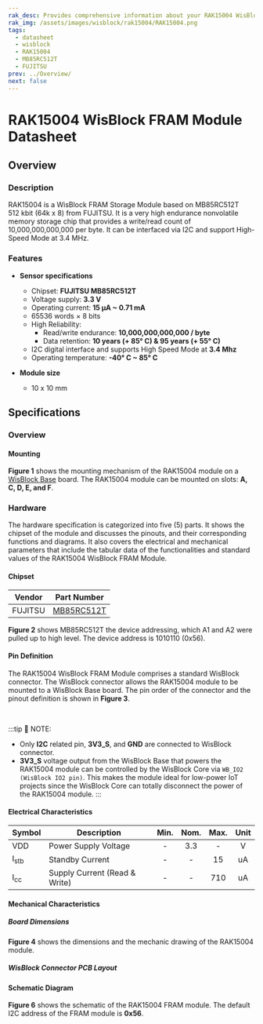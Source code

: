 ```yaml
---
rak_desc: Provides comprehensive information about your RAK15004 WisBlock FRAM Module to help you use it. This information includes technical specifications, characteristics, and requirements, and it also discusses the device components.
rak_img: /assets/images/wisblock/rak15004/RAK15004.png
tags:
  - datasheet
  - wisblock
  - RAK15004
  - MB85RC512T
  - FUJITSU
prev: ../Overview/
next: false
---
```


# RAK15004 WisBlock FRAM Module Datasheet

## Overview

<rk-img
  src="/assets/images/wisblock/rak15004/datasheet/rak15004-front-back.png"
  width="60%"
  caption="RAK15004 WisBlock FRAM Module"
/>

### Description

RAK15004 is a WisBlock FRAM Storage Module based on MB85RC512T 512&nbsp;kbit (64k x 8) from FUJITSU. It is a very high endurance nonvolatile memory storage chip that provides a write/read count of 10,000,000,000,000 per byte. It can be interfaced via I2C and support High-Speed Mode at 3.4&nbsp;MHz.

### Features

* **Sensor specifications**
    * Chipset: **FUJITSU MB85RC512T**
    * Voltage supply: **3.3&nbsp;V**
    * Operating current: **15&nbsp;μA ~ 0.71&nbsp;mA**
    * 65536&nbsp;words × 8&nbsp;bits
    * High Reliability:
        * Read/write endurance: **10,000,000,000,000 / byte**
        * Data retention: **10&nbsp;years (+ 85°&nbsp;C) & 95 years (+ 55°&nbsp;C)**
    * I2C digital interface and supports High Speed Mode at **3.4&nbsp;Mhz**
    * Operating temperature: **-40°&nbsp;C ~ 85°&nbsp;C**

* **Module size**
    * 10 x 10&nbsp;mm

## Specifications

### Overview

#### Mounting

**Figure 1** shows the mounting mechanism of the RAK15004 module on a [WisBlock Base](https://docs.rakwireless.com/Product-Categories/WisBlock/#wisblock-base) board. The RAK15004 module can be mounted on slots: **A, C, D, E, and F**.

<rk-img
  src="/assets/images/wisblock/rak15004/datasheet/rak15004-mount.png"
  width="50%"
  caption="RAK15004 WisBlock FRAM module mounting"
/>

### Hardware

The hardware specification is categorized into five (5) parts. It shows the chipset of the module and discusses the pinouts, and their corresponding functions and diagrams. It also covers the electrical and mechanical parameters that include the tabular data of the functionalities and standard values of the RAK15004 WisBlock FRAM Module.

#### Chipset

| Vendor  | Part Number                                                                       |
| ------- | --------------------------------------------------------------------------------- |
| FUJITSU | [MB85RC512T](https://www.fujitsu.com/us/Images/MB85RC512T-DS501-00028-0v01-E.pdf) |

**Figure 2** shows MB85RC512T the device addressing, which A1 and A2 were pulled up to high level. The device address is 1010110 (0x56).

<rk-img
  src="/assets/images/wisblock/rak15004/datasheet/dev-address.png"
  width="70%"
  caption="MB85RC512T device addressing"
/>

#### Pin Definition

The RAK15004 WisBlock FRAM Module comprises a standard WisBlock connector. The WisBlock connector allows the RAK15004 module to be mounted to a WisBlock Base board. The pin order of the connector and the pinout definition is shown in **Figure 3**.

<br>

<rk-img
  src="/assets/images/wisblock/rak15004/datasheet/rak15004-pinout.png"
  width="60%"
  caption="RAK15004 pinout diagram"
/>

:::tip 📝 NOTE:
- Only **I2C** related pin, **3V3_S**, and **GND** are connected to WisBlock connector.
- **3V3_S** voltage output from the WisBlock Base that powers the RAK15004 module can be controlled by the WisBlock Core via `WB_IO2 (WisBlock IO2 pin)`. This makes the module ideal for low-power IoT projects since the WisBlock Core can totally disconnect the power of the RAK15004 module.
:::

#### Electrical Characteristics

| Symbol          | Description                   | Min.  | Nom.  | Max.  | Unit  |
| --------------- | ----------------------------- | :---: | :---: | :---: | :---: |
| VDD             | Power Supply Voltage          |   -   |  3.3  |   -   |   V   |
| I<sub>stb</sub> | Standby Current               |   -   |   -   |  15   |  uA   |
| I<sub>cc</sub>  | Supply Current (Read & Write) |   -   |   -   |  710  |  uA   |

#### Mechanical Characteristics

##### Board Dimensions

**Figure 4** shows the dimensions and the mechanic drawing of the RAK15004 module.

<rk-img
  src="/assets/images/wisblock/rak15004/datasheet/rak15004-dim.png"
  width="50%"
  caption="RAK15004 mechanical dimensions"
/>

##### WisBlock Connector PCB Layout

<rk-img
  src="/assets/images/wisblock/rak15004/datasheet/wisblock-conn.png"
  width="100%"
  caption="WisBlock Connector PCB footprint and recommendations"
/>

#### Schematic Diagram

**Figure 6** shows the schematic of the RAK15004 FRAM module. The default I2C address of the FRAM module is **0x56**.

<rk-img
  src="/assets/images/wisblock/rak15004/datasheet/rak15004-schem.png"
  width="100%"
  caption="RAK15004 schematic diagram"
/>



